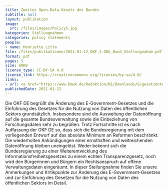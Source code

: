 ```yaml
---
title: Zweites Open-Data-Gesetz des Bundes
subtitle: null
layout: publikation
image:
  src: /files/images/Policy5.jpg
kategorien: Stellungnahmen
categories: policy statements
people:
- name: Henriette Litta
file: /files/publikationen/2021-01-12_OKF_2.ODG_Bund_Stellungnahme.pdf?raw=true
format: pdf
pages: 5
size: 60KB
license_type: CC-BY-SA 4.0
license_link: https://creativecommons.org/licenses/by-sa/4.0/
links:
- url: <a href="https://www.bmwk.de/Redaktion/DE/Downloads/G/gesetzentwurf-aenderung-des-e-government-gesetzes-und-%20Gesetz-fuer-die-nutzung-von-daten-des-oeffentlichen-sektors.pdf?__blob=publicationFile&v=8" target="_blank">Zum Gesetzentwurf</a>
publishedDate: 2021-01-12
---
```


Die OKF DE begrüßt die Änderung des E-Government-Gesetzes und die Einführung des Gesetzes für die Nutzung von Daten des öffentlichen Sektors grundsätzlich. Insbesondere sind die Ausweitung der Datenöffnung auf die gesamte Bundesverwaltung sowie die Einbeziehung von Forschungsdaten sehr zu begrüßen. Trotz Fortschritte ist es nach Auffassung der OKF DE so, dass sich die Bundesregierung mit dem vorliegenden Entwurf auf das absolute Minimum an Reformen beschränkt. Die wiederholten Ankündigungen einer ernsthaften und weitreichenden Datenöffnung bleiben uneingelöst. Weder bekennt sich die Bundesregierung zu einer Weiterentwicklung des Informationsfreiheitsgesetzes zu einem echten Transparenzgesetz, noch wird den Bürgerinnen und Bürgern ein Rechtsanspruch auf offene Verwaltungsdaten eingeräumt.
In dieser Stellungnahme finden Sie unsere Anmerkungen und Kritikpunkte zur Änderung des E-Government-Gesetzes und zur Einführung des Gesetzes für die Nutzung von Daten des öffentlichen Sektors  im Detail.
